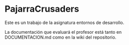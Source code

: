 # PajarraCrusaders


Este es un trabajo de la asignatura entornos de desarrollo.

La documentación que evaluará el profesor está tanto en DOCUMENTACION.md como en la wiki del repositorio.

